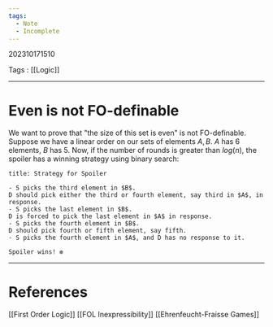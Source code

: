 ```yaml
---
tags:
  - Note
  - Incomplete
---
```

202310171510

Tags : [[Logic]]

---
# Even is not FO-definable
We want to prove that "the size of this set is even" is not FO-definable.
Suppose we have a linear order on our sets of elements $A,B$.
$A$ has $6$ elements, $B$ has $5$.
Now, if the number of rounds is greater than $log(n)$, the spoiler has a winning strategy using binary search:

```ad-success
title: Strategy for Spoiler

- S picks the third element in $B$.
D should pick either the third or fourth element, say third in $A$, in response.
- S picks the last element in $B$.
D is forced to pick the last element in $A$ in response.
- S picks the fourth element in $B$.
D should pick fourth or fifth element, say fifth.
- S picks the fourth element in $A$, and D has no response to it.

Spoiler wins! ❇️
```


---
# References
[[First Order Logic]]
[[FOL Inexpressibility]]
[[Ehrenfeucht-Fraisse Games]]